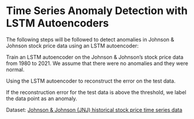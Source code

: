 # Time Series Anomaly Detection with LSTM Autoencoders


The following steps will be followed to detect anomalies in Johnson & Johnson stock price data using an LSTM autoencoder:

Train an LSTM autoencoder on the Johnson & Johnson’s stock price data from 1980 to 2021. We assume that there were no anomalies and they were normal.

Using the LSTM autoencoder to reconstruct the error on the test data.

If the reconstruction error for the test data is above the threshold, we label the data point as an anomaly.

Dataset: [Johnson & Johnson (JNJ) historical stock price time series data ](https://finance.yahoo.com/quote/JNJ/history?p=JNJ)



